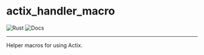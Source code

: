 # actix_handler_macro
![Rust](https://github.com/yamadapc/actix-handler-macro/workflows/Rust/badge.svg)
![Docs](https://docs.rs/actix-handler-macro/badge.svg)
- - -
Helper macros for using Actix.